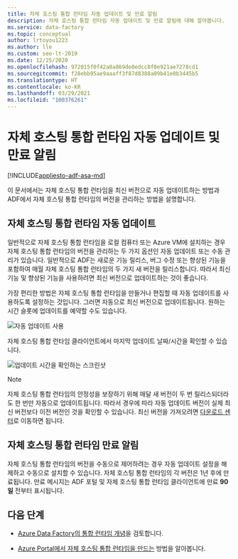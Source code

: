 ```yaml
---
title: 자체 호스팅 통합 런타임 자동 업데이트 및 만료 알림
description: 자체 호스팅 통합 런타임 자동 업데이트 및 만료 알림에 대해 알아봅니다.
ms.service: data-factory
ms.topic: conceptual
author: lrtoyou1223
ms.author: lle
ms.custom: seo-lt-2019
ms.date: 12/25/2020
ms.openlocfilehash: 972015f0f42a8a869de0edcc8f0e921ae7278cd1
ms.sourcegitcommit: f28ebb95ae9aaaff3f87d8388a09b41e0b3445b5
ms.translationtype: HT
ms.contentlocale: ko-KR
ms.lasthandoff: 03/29/2021
ms.locfileid: "100376261"
---
```

# <a name="self-hosted-integration-runtime-auto-update-and-expire-notification"></a>자체 호스팅 통합 런타임 자동 업데이트 및 만료 알림

[!INCLUDE[appliesto-adf-asa-md](includes/appliesto-adf-asa-md.md)]

이 문서에서는 자체 호스팅 통합 런타임을 최신 버전으로 자동 업데이트하는 방법과 ADF에서 자체 호스팅 통합 런타임의 버전을 관리하는 방법을 설명합니다.

## <a name="self-hosted-integration-runtime-auto-update"></a>자체 호스팅 통합 런타임 자동 업데이트
일반적으로 자체 호스팅 통합 런타임을 로컬 컴퓨터 또는 Azure VM에 설치하는 경우 자체 호스팅 통합 런타임의 버전을 관리하는 두 가지 옵션인 자동 업데이트 또는 수동 관리가 있습니다. 일반적으로 ADF는 새로운 기능 릴리스, 버그 수정 또는 향상된 기능을 포함하여 매월 자체 호스팅 통합 런타임의 두 가지 새 버전을 릴리스합니다. 따라서 최신 기능 및 향상된 기능을 사용하려면 최신 버전으로 업데이트하는 것이 좋습니다.

가장 편리한 방법은 자체 호스팅 통합 런타임을 만들거나 편집할 때 자동 업데이트를 사용하도록 설정하는 것입니다. 그러면 자동으로 최신 버전으로 업데이트됩니다. 원하는 시간 슬롯에 업데이트를 예약할 수도 있습니다.

![자동 업데이트 사용](media/create-self-hosted-integration-runtime/shir-auto-update.png)

자체 호스팅 통합 런타임 클라이언트에서 마지막 업데이트 날짜/시간을 확인할 수 있습니다.

![업데이트 시간을 확인하는 스크린샷](media/create-self-hosted-integration-runtime/shir-auto-update-2.png)

> [!NOTE]
> 자체 호스팅 통합 런타임의 안정성을 보장하기 위해 매달 새 버전이 두 번 릴리스되더라도 한 번만 자동으로 업데이트됩니다. 따라서 경우에 따라 자동 업데이트 버전이 실제 최신 버전보다 이전 버전인 것을 확인할 수 있습니다. 최신 버전을 가져오려면 [다운로드 센터](https://www.microsoft.com/download/details.aspx?id=39717)로 이동하면 됩니다.

## <a name="self-hosted-integration-runtime-expire-notification"></a>자체 호스팅 통합 런타임 만료 알림
자체 호스팅 통합 런타임의 버전을 수동으로 제어하려는 경우 자동 업데이트 설정을 해제하고 수동으로 설치할 수 있습니다. 자체 호스팅 통합 런타임의 각 버전은 1년 후에 만료됩니다. 만료 메시지는 ADF 포털 및 자체 호스팅 통합 런타임 클라이언트에 만료 **90일** 전부터 표시됩니다.

## <a name="next-steps"></a>다음 단계

- [Azure Data Factory의 통합 런타임 개념](./concepts-integration-runtime.md)을 검토합니다.

- [Azure Portal에서 자체 호스팅 통합 런타임을 만드는](./create-self-hosted-integration-runtime.md) 방법을 알아봅니다.
